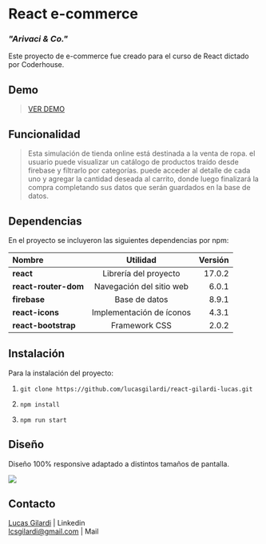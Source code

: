 # React e-commerce
### *"Arivaci & Co."*
Este proyecto de e-commerce fue creado para el curso de React dictado por Coderhouse.

## Demo

> [VER DEMO](https://boring-hermann-3f8dbb.netlify.app/)

## Funcionalidad

> Esta simulación de tienda online está destinada a la venta de ropa. el usuario puede visualizar un catálogo de productos traído desde firebase y filtrarlo por categorías. puede acceder al detalle de cada uno y agregar la cantidad deseada al carrito, donde luego finalizará la compra completando sus datos que serán guardados en la base de datos.

## Dependencias

En el proyecto se incluyeron las siguientes dependencias por npm:

| Nombre  | Utilidad  | Versión |
| :------------ |:---------------:| -----:|
| **react** | Librería del proyecto | 17.0.2 |
| **react-router-dom** | Navegación del sitio web | 6.0.1 |
| **firebase** | Base de datos | 8.9.1 |
| **react-icons** | Implementación de íconos | 4.3.1 |
| **react-bootstrap** | Framework CSS |  2.0.2 |

## Instalación
Para la instalación del proyecto:

1. `git clone https://github.com/lucasgilardi/react-gilardi-lucas.git`

2. `npm install`

3. `npm run start`

## Diseño
Diseño 100% responsive adaptado a distintos tamaños de pantalla.

![](https://res.cloudinary.com/dgsapxeyx/image/upload/v1638799245/presentation_m2idzw.jpg)

## Contacto
[Lucas Gilardi](https://www.linkedin.com/in/lucasgilardi/) | Linkedin<br>
lcsgilardi@gmail.com | Mail
